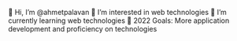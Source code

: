 👋 Hi, I’m @ahmetpalavan
👀 I’m interested in web technologies
🌱 I’m currently learning web technologies
🚀 2022 Goals: More application development and proficiency on technologies

